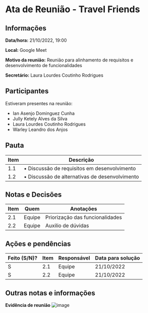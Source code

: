# Ata de Reunião - Travel Friends

## Informações
**Data/hora:** 21/10/2022, 19:00 

**Local:** Google Meet 

**Motivo da reunião:** Reunião para alinhamento de requisitos e desenvolvimento de funcionalidades

**Secretário:** Laura Lourdes Coutinho Rodrigues

## Participantes
Estiveram presentes na reunião:
- Ian Asenjo Dominguez Cunha
- Jully Ketely Alves da Silva
- Laura Lourdes Coutinho Rodrigues
- Warley Leandro dos Anjos

## Pauta

Item | Descrição
---- | ----
1.1 | • Discussão de requisitos em desenvolvimento
1.2 | • Discussão de alternativas de desenvolvimento

## Notas e Decisões
Item | Quem | Anotações |
---- | ---- | ---- |
2.1 | Equipe | Priorização das funcionalidades |
2.2 | Equipe | Auxilio de dúvidas |

## Ações e pendências
| Feito (S/N)? | Item | Responsável | Data para solução |
| ---- | ---- | ---- | ---- |
| S | 2.1 | Equipe | 21/10/2022 |
| S | 2.2 | Equipe | 21/10/2022 |

## Outras notas e informações

**Evidência de reunião**
![image](https://user-images.githubusercontent.com/110981345/197362619-be1c65be-6711-4b5b-b334-3f681e76fbe2.png)

